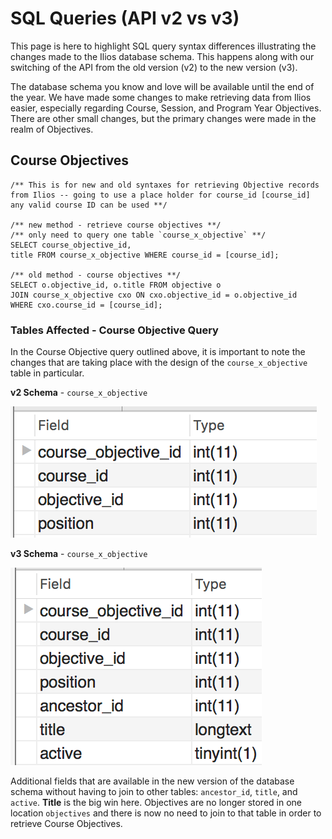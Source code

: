 # SQL Queries \(API v2 vs v3\)

This page is here to highlight SQL query syntax differences illustrating the changes made to the Ilios database schema. This happens along with our switching of the API from the old version \(v2\) to the new version \(v3\).

The database schema you know and love will be available until the end of the year. We have made some changes to make retrieving data from Ilios easier, especially regarding Course, Session, and Program Year Objectives. There are other small changes, but the primary changes were made in the realm of Objectives.

## Course Objectives

```text
/** This is for new and old syntaxes for retrieving Objective records 
from Ilios -- going to use a place holder for course_id [course_id]
any valid course ID can be used **/

/** new method - retrieve course objectives **/
/** only need to query one table `course_x_objective` **/
SELECT course_objective_id, 
title FROM course_x_objective WHERE course_id = [course_id];

/** old method - course objectives **/
SELECT o.objective_id, o.title FROM objective o 
JOIN course_x_objective cxo ON cxo.objective_id = o.objective_id
WHERE cxo.course_id = [course_id];
```

### Tables Affected - Course Objective Query

In the Course Objective query outlined above, it is important to note the changes that are taking place with the design of the `course_x_objective` table in particular.

**v2 Schema** - `course_x_objective`

![](../.gitbook/assets/crs_x_obj_old.png)

**v3 Schema** - `course_x_objective`

![](../.gitbook/assets/crs_x_obj_new.png)

Additional fields that are available in the new version of the database schema without having to join to other tables: `ancestor_id`, `title`, and `active`. **Title** is the big win here. Objectives are no longer stored in one location `objectives` and there is now no need to join to that table in order to retrieve Course Objectives.  






